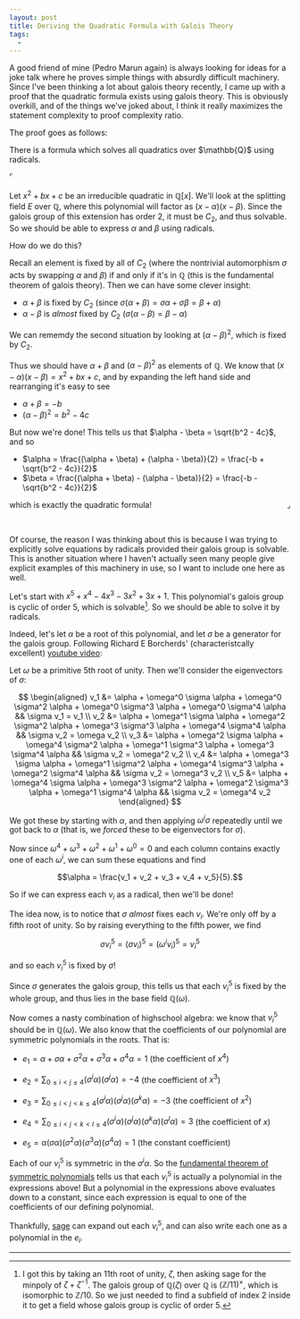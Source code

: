 ```yaml
---
layout: post
title: Deriving the Quadratic Formula with Galois Theory
tags:
  - 
---
```


A good friend of mine (Pedro Marun again) is always looking for ideas 
for a joke talk where he proves simple things with absurdly difficult 
machinery. Since I've been thinking a lot about galois theory recently,
I came up with a proof that the quadratic formula exists using galois theory.
This is obviously overkill, and of the things we've joked about, I think it
really maximizes the statement complexity to proof complexity ratio.

The proof goes as follows:

<div class=boxed markdown=1>
There is a formula which solves all quadratics over $\mathbb{Q}$ using radicals.
</div>

$\ulcorner$

Let $x^2 + bx + c$ be an irreducible quadratic in $\mathbb{Q}[x]$. 
We'll look at the splitting field $E$ over $\mathbb{Q}$, where this
polynomial will factor as $(x-\alpha)(x-\beta)$. Since the galois group
of this extension has order $2$, it must be $C_2$, and thus solvable.
So we should be able to express $\alpha$ and $\beta$ using radicals.

How do we do this? 

Recall an element is fixed by all of $C_2$ (where the nontrivial automorphism $\sigma$
acts by swapping $\alpha$ and $\beta$)
if and only if it's in $\mathbb{Q}$
(this is the fundamental theorem of galois theory). Then we can have some 
clever insight:

- $\alpha + \beta$ is fixed by $C_2$ (since $\sigma (\alpha + \beta) = \sigma \alpha + \sigma \beta = \beta + \alpha$)
- $\alpha - \beta$ is _almost_ fixed by $C_2$ ($\sigma (\alpha - \beta) = \beta - \alpha$)

We can rememdy the second situation by looking at $(\alpha - \beta)^2$, which _is_ fixed by $C_2$.

Thus we should have $\alpha + \beta$ and $(\alpha - \beta)^2$ as elements of $\mathbb{Q}$.
We know that $(x - \alpha)(x - \beta) = x^2 + bx + c$, and by expanding the 
left hand side and rearranging it's easy to see

- $\alpha + \beta = -b$
- $(\alpha - \beta)^2 = b^2 - 4c$

But now we're done! This tells us that $\alpha - \beta = \sqrt{b^2 - 4c}$,
and so

- $\alpha = \frac{(\alpha + \beta) + (\alpha - \beta)}{2} = \frac{-b + \sqrt{b^2 - 4c}}{2}$
- $\beta  = \frac{(\alpha + \beta) - (\alpha - \beta)}{2} = \frac{-b - \sqrt{b^2 - 4c}}{2}$

which is exactly the quadratic formula!
<span style="float:right">$\lrcorner$</span>

<br>

Of course, the reason I was thinking about this is because I was trying to 
explicitly solve equations by radicals provided their galois group is solvable.
This is another situation where I haven't actually seen many people give
explicit examples of this machinery in use, so I want to include one here as 
well. 

Let's start with $x^5 + x^4 - 4x^3 - 3x^2 + 3x + 1$. This polynomial's galois
group is cyclic of order $5$, which is solvable[^1]. So we should be able to
solve it by radicals.

Indeed, let's let $\alpha$ be a root of this polynomial, and let $\sigma$ be
a generator for the galois group. Following Richard E Borcherds' 
(characteristcally excellent) [youtube video][1]:

Let $\omega$ be a primitive $5$th root of unity. Then we'll consider the 
eigenvectors of $\sigma$:

$$
\begin{aligned}
v_1 &= \alpha + \omega^0 \sigma \alpha + \omega^0 \sigma^2 \alpha + \omega^0 \sigma^3 \alpha + \omega^0 \sigma^4 \alpha && \sigma v_1 = v_1 \\
v_2 &= \alpha + \omega^1 \sigma \alpha + \omega^2 \sigma^2 \alpha + \omega^3 \sigma^3 \alpha + \omega^4 \sigma^4 \alpha && \sigma v_2 = \omega   v_2 \\
v_3 &= \alpha + \omega^2 \sigma \alpha + \omega^4 \sigma^2 \alpha + \omega^1 \sigma^3 \alpha + \omega^3 \sigma^4 \alpha && \sigma v_2 = \omega^2 v_2 \\
v_4 &= \alpha + \omega^3 \sigma \alpha + \omega^1 \sigma^2 \alpha + \omega^4 \sigma^3 \alpha + \omega^2 \sigma^4 \alpha && \sigma v_2 = \omega^3 v_2 \\
v_5 &= \alpha + \omega^4 \sigma \alpha + \omega^3 \sigma^2 \alpha + \omega^2 \sigma^3 \alpha + \omega^1 \sigma^4 \alpha && \sigma v_2 = \omega^4 v_2
\end{aligned}
$$

We got these by starting with $\alpha$, and then applying $\omega^i \sigma$ repeatedly until we got back to $\alpha$
(that is, we _forced_ these to be eigenvectors for $\sigma$).

Now since $\omega^4 + \omega^3 + \omega^2 + \omega^1 + \omega^0 = 0$ and each
column contains exactly one of each $\omega^i$, we can sum these equations and find

$$\alpha = \frac{v_1 + v_2 + v_3 + v_4 + v_5}{5}.$$

So if we can express each $v_i$ as a radical, then we'll be done!

The idea now, is to notice that $\sigma$ _almost_ fixes each $v_i$. We're only
off by a fifth root of unity. So by raising everything to the fifth power, we find

$$\sigma v_i^5 = (\sigma v_i)^5 = (\omega^i v_i)^5 = v_i^5$$

and so each $v_i^5$ is fixed by $\sigma$!

Since $\sigma$ generates the galois group, this tells us that each $v_i^5$ is 
fixed by the whole group, and thus lies in the base field $\mathbb{Q}(\omega)$.

Now comes a nasty combination of highschool algebra: 
we know that $v_i^5$ should be in $\mathbb{Q}(\omega)$. We also know that
the coefficients of our polynomial are symmetric polynomials in the roots.
That is:

- $e_1 = \alpha + \sigma \alpha + \sigma^2 \alpha + \sigma^3 \alpha + \sigma^4 \alpha = 1$
(the coefficient of $x^4$)

- $e_2 = \sum_{0 \leq i \lt j \leq 4} (\sigma^i \alpha)(\sigma^j \alpha) = -4$
(the coefficient of $x^3$)

- $e_3 = \sum_{0 \leq i \lt j \lt k \leq 4} (\sigma^i \alpha)(\sigma^j \alpha)(\sigma^k \alpha) = -3$
(the coefficient of $x^2$)

- $e_4 = \sum_{0 \leq i \lt j \lt k \lt l \leq 4} (\sigma^i \alpha)(\sigma^j \alpha)(\sigma^k \alpha)(\sigma^l \alpha) = 3$
(the coefficient of $x$)

- $e_5 = \alpha (\sigma \alpha) (\sigma^2 \alpha) (\sigma^3 \alpha) (\sigma^4 \alpha) = 1$
(the constant coefficient)

Each of our $v_i^5$ is symmetric in the $\sigma^i \alpha$. 
So the [fundamental theorem of symmetric polynomials][3] tells us that each
$v_i^5$ is actually a polynomial in the expressions above! But a polynomial
in the expressions above evaluates down to a constant, since each expression
is equal to one of the coefficients of our defining polynomial.

Thankfully, [sage][4] can expand out each $v_i^5$, and can also write each one
as a polynomial in the $e_i$. 

---

[^1]:
    I got this by taking an $11$th root of unity, $\zeta$, then asking sage
    for the minpoly of $\zeta + \zeta^{-1}$. The galois group of 
    $\mathbb{Q}(\zeta)$ over $\mathbb{Q}$ is $(\mathbb{Z} / 11)^\times$,
    which is isomorphic to $\mathbb{Z} / 10$. So we just needed to find a 
    subfield of index $2$ inside it to get a field whose galois group is
    cyclic of order $5$.


[1]: https://www.youtube.com/watch?v=UaeJNQ5x17g&list=PL8yHsr3EFj53Zxu3iRGMYL_89GDMvdkgt&index=15
[2]: https://en.wikipedia.org/wiki/Elementary_symmetric_polynomial
[3]: https://en.wikipedia.org/wiki/Elementary_symmetric_polynomial#Fundamental_theorem_of_symmetric_polynomials
[4]: https://sagemath.org

